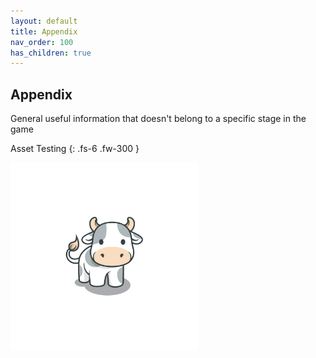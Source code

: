 ```yaml
---
layout: default
title: Appendix
nav_order: 100
has_children: true
---
```


## Appendix
General useful information that doesn't belong to a specific stage in the game

Asset Testing
{: .fs-6 .fw-300 }

<img src="/assets/images/Kuh.png" alt="Moo" width="300" height="300">
